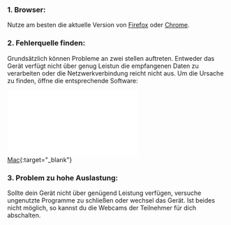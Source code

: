 ### 1. Browser:

Nutze am besten die aktuelle Version von [Firefox](https://www.mozilla.org/de/exp/firefox/new/) oder [Chrome](https://www.google.de/intl/de/chrome/).



### 2. Fehlerquelle finden:

Grundsätzlich können Probleme an zwei stellen auftreten. Entweder das Gerät verfügt nicht über genug Leistun die empfangenen Daten zu verarbeiten oder die Netzwerkverbindung reicht nicht aus. Um die Ursache zu finden, öffne die entsprechende Software:

![Windows](windows.md) <br>
[Mac](mac.md){:target="_blank"}

### 3. Problem zu hohe Auslastung:
Sollte dein Gerät nicht über genügend Leistung verfügen, versuche ungenutzte Programme zu schließen oder wechsel das Gerät. Ist beides nicht möglich, so kannst du die Webcams der Teilnehmer für dich abschalten.

